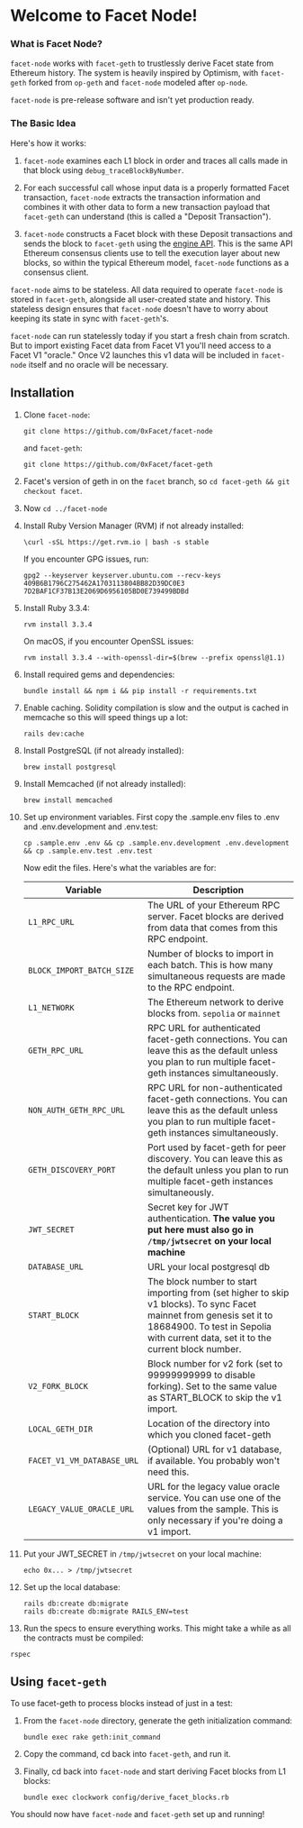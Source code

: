# Welcome to Facet Node!

### What is Facet Node?

`facet-node` works with `facet-geth` to trustlessly derive Facet state from Ethereum history. The system is heavily inspired by Optimism, with `facet-geth` forked from `op-geth` and `facet-node` modeled after `op-node`.

`facet-node` is pre-release software and isn't yet production ready.

### The Basic Idea

Here's how it works:

1. `facet-node` examines each L1 block in order and traces all calls made in that block using `debug_traceBlockByNumber`.

2. For each successful call whose input data is a properly formatted Facet transaction, `facet-node` extracts the transaction information and combines it with other data to form a new transaction payload that `facet-geth` can understand (this is called a "Deposit Transaction").

3. `facet-node` constructs a Facet block with these Deposit transactions and sends the block to `facet-geth` using the [engine API](https://github.com/ethereum/execution-apis/tree/main/src/engine). This is the same API Ethereum consensus clients use to tell the execution layer about new blocks, so within the typical Ethereum model, `facet-node` functions as a consensus client.

`facet-node` aims to be stateless. All data required to operate `facet-node` is stored in `facet-geth`, alongside all user-created state and history. This stateless design ensures that `facet-node` doesn't have to worry about keeping its state in sync with `facet-geth`'s.

`facet-node` can run statelessly today if you start a fresh chain from scratch. But to import existing Facet data from Facet V1 you'll need access to a Facet V1 "oracle." Once V2 launches this v1 data will be included in `facet-node` itself and no oracle will be necessary.

## Installation

1. Clone `facet-node`:
   ```
   git clone https://github.com/0xFacet/facet-node
   ```
   
   and `facet-geth`:
   ```
   git clone https://github.com/0xFacet/facet-geth
   ```
2. Facet's version of geth in on the `facet` branch, so `cd facet-geth && git checkout facet`.
 
 2.  Now `cd ../facet-node`

2. Install Ruby Version Manager (RVM) if not already installed:
   ```
   \curl -sSL https://get.rvm.io | bash -s stable
   ```
   
   If you encounter GPG issues, run:
   ```
   gpg2 --keyserver keyserver.ubuntu.com --recv-keys 409B6B1796C275462A1703113804BB82D39DC0E3 7D2BAF1CF37B13E2069D6956105BD0E739499BDBd
   ```

3. Install Ruby 3.3.4:
   ```
   rvm install 3.3.4
   ```
   
   On macOS, if you encounter OpenSSL issues:
   ```
   rvm install 3.3.4 --with-openssl-dir=$(brew --prefix openssl@1.1)
   ```

4. Install required gems and dependencies:
   ```
   bundle install && npm i && pip install -r requirements.txt
   ```
   
4. Enable caching. Solidity compilation is slow and the output is cached in memcache so this will speed things up a lot:

   ```
   rails dev:cache
   ```

5. Install PostgreSQL (if not already installed):
   ```
   brew install postgresql
   ```

6. Install Memcached (if not already installed):
   ```
   brew install memcached
   ```

7. Set up environment variables. First copy the .sample.env files to .env and .env.development and .env.test:

    ```
    cp .sample.env .env && cp .sample.env.development .env.development && cp .sample.env.test .env.test
    ```
    
    Now edit the files. Here's what the variables are for:
    
    | Variable | Description |
    |----------|-------------|
    | `L1_RPC_URL` | The URL of your Ethereum RPC server. Facet blocks are derived from data that comes from this RPC endpoint. |
    | `BLOCK_IMPORT_BATCH_SIZE` | Number of blocks to import in each batch. This is how many simultaneous requests are made to the RPC endpoint. |
    | `L1_NETWORK` | The Ethereum network to derive blocks from. `sepolia` or `mainnet` |
    | `GETH_RPC_URL` | RPC URL for authenticated facet-geth connections. You can leave this as the default unless you plan to run multiple facet-geth instances simultaneously. |
    | `NON_AUTH_GETH_RPC_URL` | RPC URL for non-authenticated facet-geth connections. You can leave this as the default unless you plan to run multiple facet-geth instances simultaneously. |
    | `GETH_DISCOVERY_PORT` | Port used by facet-geth for peer discovery. You can leave this as the default unless you plan to run multiple facet-geth instances simultaneously. |
    | `JWT_SECRET` | Secret key for JWT authentication. **The value you put here must also go in `/tmp/jwtsecret` on your local machine** |
    | `DATABASE_URL` | URL your local postgresql db |
    | `START_BLOCK` | The block number to start importing from (set higher to skip v1 blocks). To sync Facet mainnet from genesis set it to 18684900. To test in Sepolia with current data, set it to the current block number. |
    | `V2_FORK_BLOCK` | Block number for v2 fork (set to 99999999999 to disable forking). Set to the same value as START_BLOCK to skip the v1 import. |
    | `LOCAL_GETH_DIR` | Location of the directory into which you cloned facet-geth |
    | `FACET_V1_VM_DATABASE_URL` | (Optional) URL for v1 database, if available. You probably won't need this. |
    | `LEGACY_VALUE_ORACLE_URL` | URL for the legacy value oracle service. You can use one of the values from the sample. This is only necessary if you're doing a v1 import. |

8. Put your JWT_SECRET in `/tmp/jwtsecret` on your local machine:

    ```
    echo 0x... > /tmp/jwtsecret
    ```

9. Set up the local database:
   ```
   rails db:create db:migrate
   rails db:create db:migrate RAILS_ENV=test
   ```
   
10. Run the specs to ensure everything works. This might take a while as all the contracts must be compiled:
   ```
   rspec
   ```

## Using `facet-geth`

To use facet-geth to process blocks instead of just in a test:

1. From the `facet-node` directory, generate the geth initialization command:
   ```
   bundle exec rake geth:init_command
   ```

4. Copy the command, cd back into `facet-geth`, and run it.

5. Finally, cd back into `facet-node` and start deriving Facet blocks from L1 blocks:
   ```
   bundle exec clockwork config/derive_facet_blocks.rb
   ```

You should now have `facet-node` and `facet-geth` set up and running!
